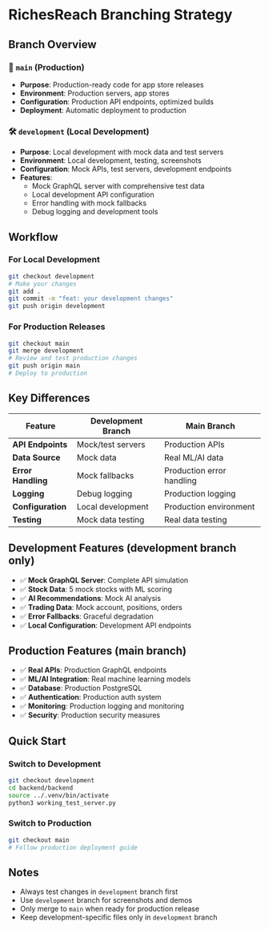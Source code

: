 # RichesReach Branching Strategy

## Branch Overview

### 🌟 `main` (Production)
- **Purpose**: Production-ready code for app store releases
- **Environment**: Production servers, app stores
- **Configuration**: Production API endpoints, optimized builds
- **Deployment**: Automatic deployment to production

### 🛠️ `development` (Local Development)
- **Purpose**: Local development with mock data and test servers
- **Environment**: Local development, testing, screenshots
- **Configuration**: Mock APIs, test servers, development endpoints
- **Features**: 
  - Mock GraphQL server with comprehensive test data
  - Local development API configuration
  - Error handling with mock fallbacks
  - Debug logging and development tools

## Workflow

### For Local Development
```bash
git checkout development
# Make your changes
git add .
git commit -m "feat: your development changes"
git push origin development
```

### For Production Releases
```bash
git checkout main
git merge development
# Review and test production changes
git push origin main
# Deploy to production
```

## Key Differences

| Feature | Development Branch | Main Branch |
|---------|-------------------|-------------|
| **API Endpoints** | Mock/test servers | Production APIs |
| **Data Source** | Mock data | Real ML/AI data |
| **Error Handling** | Mock fallbacks | Production error handling |
| **Logging** | Debug logging | Production logging |
| **Configuration** | Local development | Production environment |
| **Testing** | Mock data testing | Real data testing |

## Development Features (development branch only)

- ✅ **Mock GraphQL Server**: Complete API simulation
- ✅ **Stock Data**: 5 mock stocks with ML scoring
- ✅ **AI Recommendations**: Mock AI analysis
- ✅ **Trading Data**: Mock account, positions, orders
- ✅ **Error Fallbacks**: Graceful degradation
- ✅ **Local Configuration**: Development API endpoints

## Production Features (main branch)

- ✅ **Real APIs**: Production GraphQL endpoints
- ✅ **ML/AI Integration**: Real machine learning models
- ✅ **Database**: Production PostgreSQL
- ✅ **Authentication**: Production auth system
- ✅ **Monitoring**: Production logging and monitoring
- ✅ **Security**: Production security measures

## Quick Start

### Switch to Development
```bash
git checkout development
cd backend/backend
source ../.venv/bin/activate
python3 working_test_server.py
```

### Switch to Production
```bash
git checkout main
# Follow production deployment guide
```

## Notes

- Always test changes in `development` branch first
- Use `development` branch for screenshots and demos
- Only merge to `main` when ready for production release
- Keep development-specific files only in `development` branch
